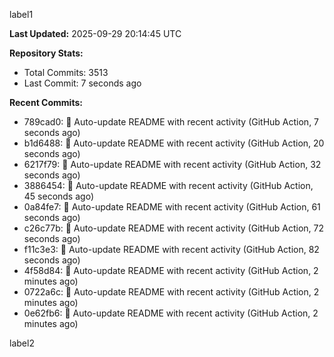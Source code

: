 
label1 
<!-- ACTIVITY_START -->
**Last Updated:** 2025-09-29 20:14:45 UTC

**Repository Stats:**
- Total Commits: 3513
- Last Commit: 7 seconds ago

**Recent Commits:**
- 789cad0: 🤖 Auto-update README with recent activity (GitHub Action, 7 seconds ago)
- b1d6488: 🤖 Auto-update README with recent activity (GitHub Action, 20 seconds ago)
- 6217f79: 🤖 Auto-update README with recent activity (GitHub Action, 32 seconds ago)
- 3886454: 🤖 Auto-update README with recent activity (GitHub Action, 45 seconds ago)
- 0a84fe7: 🤖 Auto-update README with recent activity (GitHub Action, 61 seconds ago)
- c26c77b: 🤖 Auto-update README with recent activity (GitHub Action, 72 seconds ago)
- f11c3e3: 🤖 Auto-update README with recent activity (GitHub Action, 82 seconds ago)
- 4f58d84: 🤖 Auto-update README with recent activity (GitHub Action, 2 minutes ago)
- 0722a6c: 🤖 Auto-update README with recent activity (GitHub Action, 2 minutes ago)
- 0e62fb6: 🤖 Auto-update README with recent activity (GitHub Action, 2 minutes ago)
<!-- ACTIVITY_END -->

label2
